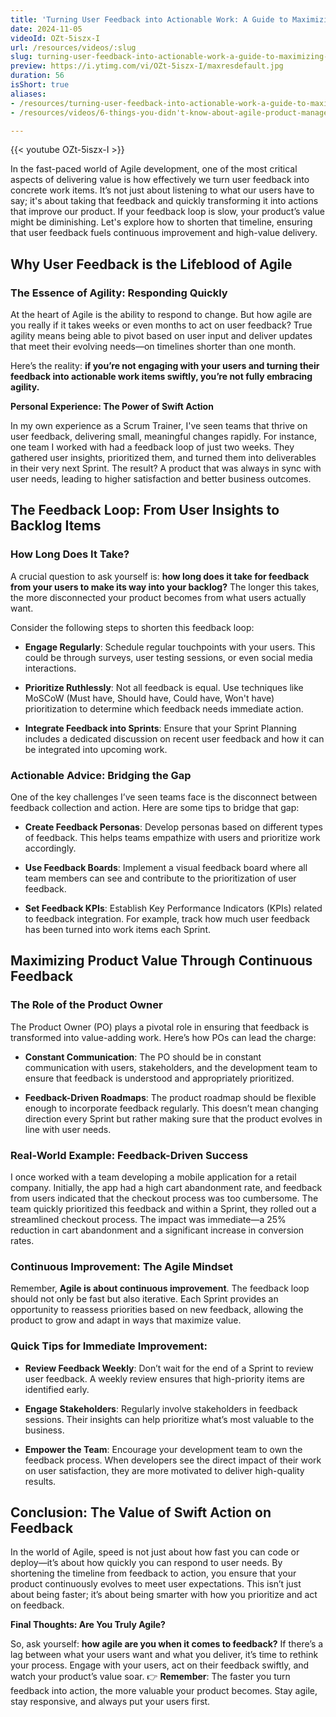```yaml
---
title: 'Turning User Feedback into Actionable Work: A Guide to Maximizing Product Value'
date: 2024-11-05
videoId: OZt-5iszx-I
url: /resources/videos/:slug
slug: turning-user-feedback-into-actionable-work-a-guide-to-maximizing-product-value
preview: https://i.ytimg.com/vi/OZt-5iszx-I/maxresdefault.jpg
duration: 56
isShort: true
aliases:
- /resources/turning-user-feedback-into-actionable-work-a-guide-to-maximizing-product-value
- /resources/videos/6-things-you-didn't-know-about-agile-product-management-but-really-should-part-3

---
```


{{< youtube OZt-5iszx-I >}}

In the fast-paced world of Agile development, one of the most critical aspects of delivering value is how effectively we turn user feedback into concrete work items. It’s not just about listening to what our users have to say; it's about taking that feedback and quickly transforming it into actions that improve our product. If your feedback loop is slow, your product’s value might be diminishing. Let's explore how to shorten that timeline, ensuring that user feedback fuels continuous improvement and high-value delivery.

## **Why User Feedback is the Lifeblood of Agile**

### **The Essence of Agility: Responding Quickly**

At the heart of Agile is the ability to respond to change. But how agile are you really if it takes weeks or even months to act on user feedback? True agility means being able to pivot based on user input and deliver updates that meet their evolving needs—on timelines shorter than one month.

Here’s the reality: **if you’re not engaging with your users and turning their feedback into actionable work items swiftly, you’re not fully embracing agility.**

**Personal Experience: The Power of Swift Action**

In my own experience as a Scrum Trainer, I've seen teams that thrive on user feedback, delivering small, meaningful changes rapidly. For instance, one team I worked with had a feedback loop of just two weeks. They gathered user insights, prioritized them, and turned them into deliverables in their very next Sprint. The result? A product that was always in sync with user needs, leading to higher satisfaction and better business outcomes.

## **The Feedback Loop: From User Insights to Backlog Items**

### **How Long Does It Take?**

A crucial question to ask yourself is: **how long does it take for feedback from your users to make its way into your backlog?** The longer this takes, the more disconnected your product becomes from what users actually want.

Consider the following steps to shorten this feedback loop:

- **Engage Regularly**: Schedule regular touchpoints with your users. This could be through surveys, user testing sessions, or even social media interactions.

- **Prioritize Ruthlessly**: Not all feedback is equal. Use techniques like MoSCoW (Must have, Should have, Could have, Won't have) prioritization to determine which feedback needs immediate action.

- **Integrate Feedback into Sprints**: Ensure that your Sprint Planning includes a dedicated discussion on recent user feedback and how it can be integrated into upcoming work.

### **Actionable Advice: Bridging the Gap**

One of the key challenges I’ve seen teams face is the disconnect between feedback collection and action. Here are some tips to bridge that gap:

- **Create Feedback Personas**: Develop personas based on different types of feedback. This helps teams empathize with users and prioritize work accordingly.

- **Use Feedback Boards**: Implement a visual feedback board where all team members can see and contribute to the prioritization of user feedback.

- **Set Feedback KPIs**: Establish Key Performance Indicators (KPIs) related to feedback integration. For example, track how much user feedback has been turned into work items each Sprint.

## **Maximizing Product Value Through Continuous Feedback**

### **The Role of the Product Owner**

The Product Owner (PO) plays a pivotal role in ensuring that feedback is transformed into value-adding work. Here’s how POs can lead the charge:

- **Constant Communication**: The PO should be in constant communication with users, stakeholders, and the development team to ensure that feedback is understood and appropriately prioritized.

- **Feedback-Driven Roadmaps**: The product roadmap should be flexible enough to incorporate feedback regularly. This doesn’t mean changing direction every Sprint but rather making sure that the product evolves in line with user needs.

### **Real-World Example: Feedback-Driven Success**

I once worked with a team developing a mobile application for a retail company. Initially, the app had a high cart abandonment rate, and feedback from users indicated that the checkout process was too cumbersome. The team quickly prioritized this feedback and within a Sprint, they rolled out a streamlined checkout process. The impact was immediate—a 25% reduction in cart abandonment and a significant increase in conversion rates.

### **Continuous Improvement: The Agile Mindset**

Remember, **Agile is about continuous improvement**. The feedback loop should not only be fast but also iterative. Each Sprint provides an opportunity to reassess priorities based on new feedback, allowing the product to grow and adapt in ways that maximize value.

### **Quick Tips for Immediate Improvement:**

- **Review Feedback Weekly**: Don’t wait for the end of a Sprint to review user feedback. A weekly review ensures that high-priority items are identified early.

- **Engage Stakeholders**: Regularly involve stakeholders in feedback sessions. Their insights can help prioritize what’s most valuable to the business.

- **Empower the Team**: Encourage your development team to own the feedback process. When developers see the direct impact of their work on user satisfaction, they are more motivated to deliver high-quality results.

## **Conclusion: The Value of Swift Action on Feedback**

In the world of Agile, speed is not just about how fast you can code or deploy—it’s about how quickly you can respond to user needs. By shortening the timeline from feedback to action, you ensure that your product continuously evolves to meet user expectations. This isn’t just about being faster; it’s about being smarter with how you prioritize and act on feedback.

**Final Thoughts: Are You Truly Agile?**

So, ask yourself: **how agile are you when it comes to feedback?** If there’s a lag between what your users want and what you deliver, it’s time to rethink your process. Engage with your users, act on their feedback swiftly, and watch your product’s value soar. 👉 **Remember**: The faster you turn feedback into action, the more valuable your product becomes. Stay agile, stay responsive, and always put your users first.


